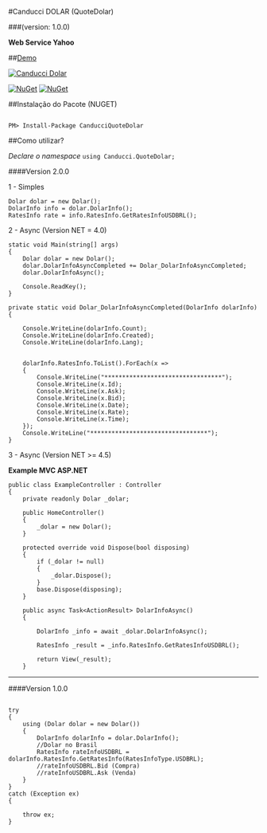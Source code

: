 #Canducci DOLAR (QuoteDolar) 

###(version: 1.0.0)


__Web Service Yahoo__

##[Demo](http://canduccipackages.apphb.com/#/)

[![Canducci Dolar](http://i666.photobucket.com/albums/vv25/netdragoon/1430207215_money-increase-64_zps3sjc4h5j.png)](https://www.nuget.org/packages/CanducciQuoteDolar/)

[![NuGet](https://img.shields.io/nuget/dt/CanducciQuoteDolar.svg?style=plastic&label=downloads)](https://www.nuget.org/packages/CanducciQuoteDolar/)
[![NuGet](https://img.shields.io/nuget/v/CanducciQuoteDolar.svg?style=plastic&label=version)](https://www.nuget.org/packages/CanducciQuoteDolar/)

##Instalação do Pacote (NUGET)

```Csharp

PM> Install-Package CanducciQuoteDolar

```

##Como utilizar?

_Declare o namespace_ `using Canducci.QuoteDolar;`

####Version 2.0.0

1 - Simples
```Csharp
Dolar dolar = new Dolar();
DolarInfo info = dolar.DolarInfo();
RatesInfo rate = info.RatesInfo.GetRatesInfoUSDBRL();
```

2 - Async (Version NET = 4.0)
```Csharp
static void Main(string[] args)
{
    Dolar dolar = new Dolar();
    dolar.DolarInfoAsyncCompleted += Dolar_DolarInfoAsyncCompleted;
    dolar.DolarInfoAsync();            

    Console.ReadKey();
}

private static void Dolar_DolarInfoAsyncCompleted(DolarInfo dolarInfo)
{

    Console.WriteLine(dolarInfo.Count);            
    Console.WriteLine(dolarInfo.Created);
    Console.WriteLine(dolarInfo.Lang);
    

    dolarInfo.RatesInfo.ToList().ForEach(x =>
    {
        Console.WriteLine("*********************************");
        Console.WriteLine(x.Id);
        Console.WriteLine(x.Ask);
        Console.WriteLine(x.Bid);
        Console.WriteLine(x.Date);
        Console.WriteLine(x.Rate);
        Console.WriteLine(x.Time);                
    });
    Console.WriteLine("*********************************");
}
```

3 - Async (Version NET >= 4.5)

__Example MVC ASP.NET__

```Csharp
public class ExampleController : Controller
{
    private readonly Dolar _dolar;

    public HomeController()
    {
        _dolar = new Dolar();
    }

    protected override void Dispose(bool disposing)
    {
        if (_dolar != null)
        {
            _dolar.Dispose();
        }
        base.Dispose(disposing);
    }

    public async Task<ActionResult> DolarInfoAsync()
    {        

        DolarInfo _info = await _dolar.DolarInfoAsync();
        
        RatesInfo _result = _info.RatesInfo.GetRatesInfoUSDBRL();

        return View(_result);
    }
```
---

####Version 1.0.0

```Csharp

try
{
    using (Dolar dolar = new Dolar())
    {
        DolarInfo dolarInfo = dolar.DolarInfo();
        //Dolar no Brasil
        RatesInfo rateInfoUSDBRL = dolarInfo.RatesInfo.GetRatesInfo(RatesInfoType.USDBRL);
        //rateInfoUSDBRL.Bid (Compra)
        //rateInfoUSDBRL.Ask (Venda)
    }
}
catch (Exception ex)
{

    throw ex;
}

```